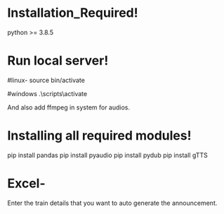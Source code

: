 # Installation_Required!
python >= 3.8.5

# Run local server!
#linux-
source bin/activate

#windows
.\scripts\activate

And also add ffmpeg in system for audios.

# Installing all required modules! 
pip install pandas
pip install pyaudio
pip install pydub
pip install gTTS

# Excel-
Enter the train details that you want to auto generate the announcement. 
